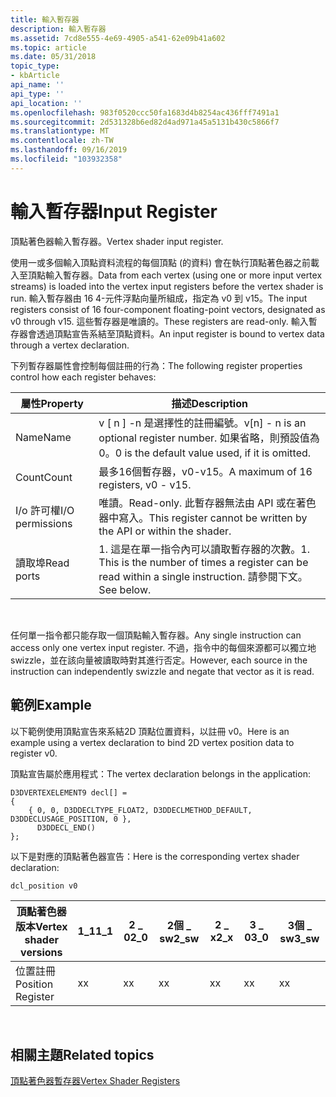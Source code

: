 ```yaml
---
title: 輸入暫存器
description: 輸入暫存器
ms.assetid: 7cd8e555-4e69-4905-a541-62e09b41a602
ms.topic: article
ms.date: 05/31/2018
topic_type:
- kbArticle
api_name: ''
api_type: ''
api_location: ''
ms.openlocfilehash: 983f0520ccc50fa1683d4b8254ac436fff7491a1
ms.sourcegitcommit: 2d531328b6ed82d4ad971a45a5131b430c5866f7
ms.translationtype: MT
ms.contentlocale: zh-TW
ms.lasthandoff: 09/16/2019
ms.locfileid: "103932358"
---
```

# <a name="input-register"></a><span data-ttu-id="5c80a-103">輸入暫存器</span><span class="sxs-lookup"><span data-stu-id="5c80a-103">Input Register</span></span>

<span data-ttu-id="5c80a-104">頂點著色器輸入暫存器。</span><span class="sxs-lookup"><span data-stu-id="5c80a-104">Vertex shader input register.</span></span>

<span data-ttu-id="5c80a-105">使用一或多個輸入頂點資料流程的每個頂點 (的資料) 會在執行頂點著色器之前載入至頂點輸入暫存器。</span><span class="sxs-lookup"><span data-stu-id="5c80a-105">Data from each vertex (using one or more input vertex streams) is loaded into the vertex input registers before the vertex shader is run.</span></span> <span data-ttu-id="5c80a-106">輸入暫存器由 16 4-元件浮點向量所組成，指定為 v0 到 v15。</span><span class="sxs-lookup"><span data-stu-id="5c80a-106">The input registers consist of 16 four-component floating-point vectors, designated as v0 through v15.</span></span> <span data-ttu-id="5c80a-107">這些暫存器是唯讀的。</span><span class="sxs-lookup"><span data-stu-id="5c80a-107">These registers are read-only.</span></span> <span data-ttu-id="5c80a-108">輸入暫存器會透過頂點宣告系結至頂點資料。</span><span class="sxs-lookup"><span data-stu-id="5c80a-108">An input register is bound to vertex data through a vertex declaration.</span></span>

<span data-ttu-id="5c80a-109">下列暫存器屬性會控制每個註冊的行為：</span><span class="sxs-lookup"><span data-stu-id="5c80a-109">The following register properties control how each register behaves:</span></span>



| <span data-ttu-id="5c80a-110">屬性</span><span class="sxs-lookup"><span data-stu-id="5c80a-110">Property</span></span>        | <span data-ttu-id="5c80a-111">描述</span><span class="sxs-lookup"><span data-stu-id="5c80a-111">Description</span></span>                                                                                   |
|-----------------|-----------------------------------------------------------------------------------------------|
| <span data-ttu-id="5c80a-112">Name</span><span class="sxs-lookup"><span data-stu-id="5c80a-112">Name</span></span>            | <span data-ttu-id="5c80a-113">v \[ n \] -n 是選擇性的註冊編號。</span><span class="sxs-lookup"><span data-stu-id="5c80a-113">v\[n\] - n is an optional register number.</span></span> <span data-ttu-id="5c80a-114">如果省略，則預設值為0。</span><span class="sxs-lookup"><span data-stu-id="5c80a-114">0 is the default value used, if it is omitted.</span></span>     |
| <span data-ttu-id="5c80a-115">Count</span><span class="sxs-lookup"><span data-stu-id="5c80a-115">Count</span></span>           | <span data-ttu-id="5c80a-116">最多16個暫存器，v0-v15。</span><span class="sxs-lookup"><span data-stu-id="5c80a-116">A maximum of 16 registers, v0 - v15.</span></span>                                                          |
| <span data-ttu-id="5c80a-117">I/o 許可權</span><span class="sxs-lookup"><span data-stu-id="5c80a-117">I/O permissions</span></span> | <span data-ttu-id="5c80a-118">唯讀。</span><span class="sxs-lookup"><span data-stu-id="5c80a-118">Read-only.</span></span> <span data-ttu-id="5c80a-119">此暫存器無法由 API 或在著色器中寫入。</span><span class="sxs-lookup"><span data-stu-id="5c80a-119">This register cannot be written by the API or within the shader.</span></span>                   |
| <span data-ttu-id="5c80a-120">讀取埠</span><span class="sxs-lookup"><span data-stu-id="5c80a-120">Read ports</span></span>      | <span data-ttu-id="5c80a-121">1. 這是在單一指令內可以讀取暫存器的次數。</span><span class="sxs-lookup"><span data-stu-id="5c80a-121">1. This is the number of times a register can be read within a single instruction.</span></span> <span data-ttu-id="5c80a-122">請參閱下文。</span><span class="sxs-lookup"><span data-stu-id="5c80a-122">See below.</span></span> |



 

<span data-ttu-id="5c80a-123">任何單一指令都只能存取一個頂點輸入暫存器。</span><span class="sxs-lookup"><span data-stu-id="5c80a-123">Any single instruction can access only one vertex input register.</span></span> <span data-ttu-id="5c80a-124">不過，指令中的每個來源都可以獨立地 swizzle，並在該向量被讀取時對其進行否定。</span><span class="sxs-lookup"><span data-stu-id="5c80a-124">However, each source in the instruction can independently swizzle and negate that vector as it is read.</span></span>

## <a name="example"></a><span data-ttu-id="5c80a-125">範例</span><span class="sxs-lookup"><span data-stu-id="5c80a-125">Example</span></span>

<span data-ttu-id="5c80a-126">以下範例使用頂點宣告來系結2D 頂點位置資料，以註冊 v0。</span><span class="sxs-lookup"><span data-stu-id="5c80a-126">Here is an example using a vertex declaration to bind 2D vertex position data to register v0.</span></span>

<span data-ttu-id="5c80a-127">頂點宣告屬於應用程式：</span><span class="sxs-lookup"><span data-stu-id="5c80a-127">The vertex declaration belongs in the application:</span></span>


```
D3DVERTEXELEMENT9 decl[] =
{
    { 0, 0, D3DDECLTYPE_FLOAT2, D3DDECLMETHOD_DEFAULT, D3DDECLUSAGE_POSITION, 0 },
      D3DDECL_END()
};
```



<span data-ttu-id="5c80a-128">以下是對應的頂點著色器宣告：</span><span class="sxs-lookup"><span data-stu-id="5c80a-128">Here is the corresponding vertex shader declaration:</span></span>


```
dcl_position v0
```





| <span data-ttu-id="5c80a-129">頂點著色器版本</span><span class="sxs-lookup"><span data-stu-id="5c80a-129">Vertex shader versions</span></span> | <span data-ttu-id="5c80a-130">1\_1</span><span class="sxs-lookup"><span data-stu-id="5c80a-130">1\_1</span></span> | <span data-ttu-id="5c80a-131">2 \_ 0</span><span class="sxs-lookup"><span data-stu-id="5c80a-131">2\_0</span></span> | <span data-ttu-id="5c80a-132">2個 \_ sw</span><span class="sxs-lookup"><span data-stu-id="5c80a-132">2\_sw</span></span> | <span data-ttu-id="5c80a-133">2 \_ x</span><span class="sxs-lookup"><span data-stu-id="5c80a-133">2\_x</span></span> | <span data-ttu-id="5c80a-134">3 \_ 0</span><span class="sxs-lookup"><span data-stu-id="5c80a-134">3\_0</span></span> | <span data-ttu-id="5c80a-135">3個 \_ sw</span><span class="sxs-lookup"><span data-stu-id="5c80a-135">3\_sw</span></span> |
|------------------------|------|------|-------|------|------|-------|
| <span data-ttu-id="5c80a-136">位置註冊</span><span class="sxs-lookup"><span data-stu-id="5c80a-136">Position Register</span></span>      | <span data-ttu-id="5c80a-137">x</span><span class="sxs-lookup"><span data-stu-id="5c80a-137">x</span></span>    | <span data-ttu-id="5c80a-138">x</span><span class="sxs-lookup"><span data-stu-id="5c80a-138">x</span></span>    | <span data-ttu-id="5c80a-139">x</span><span class="sxs-lookup"><span data-stu-id="5c80a-139">x</span></span>     | <span data-ttu-id="5c80a-140">x</span><span class="sxs-lookup"><span data-stu-id="5c80a-140">x</span></span>    | <span data-ttu-id="5c80a-141">x</span><span class="sxs-lookup"><span data-stu-id="5c80a-141">x</span></span>    | <span data-ttu-id="5c80a-142">x</span><span class="sxs-lookup"><span data-stu-id="5c80a-142">x</span></span>     |



 

## <a name="related-topics"></a><span data-ttu-id="5c80a-143">相關主題</span><span class="sxs-lookup"><span data-stu-id="5c80a-143">Related topics</span></span>

<dl> <dt>

[<span data-ttu-id="5c80a-144">頂點著色器暫存器</span><span class="sxs-lookup"><span data-stu-id="5c80a-144">Vertex Shader Registers</span></span>](dx9-graphics-reference-asm-vs-registers.md)
</dt> </dl>

 

 




